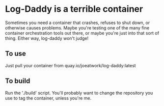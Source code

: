 # Log-Daddy is a terrible container

Sometimes you need a container that crashes, refuses to shut down, or
otherwise causes problems. Maybe you're testing one of the many fine
container orchestration tools out there, or maybe you're just into
that sort of thing. Either way, log-daddy won't judge!

## To use

Just pull your container from quay.io/joeatwork/log-daddy:latest

## To build

Run the './build' script. You'll probably want to change the
repository you use to tag the container, unless you're me.
